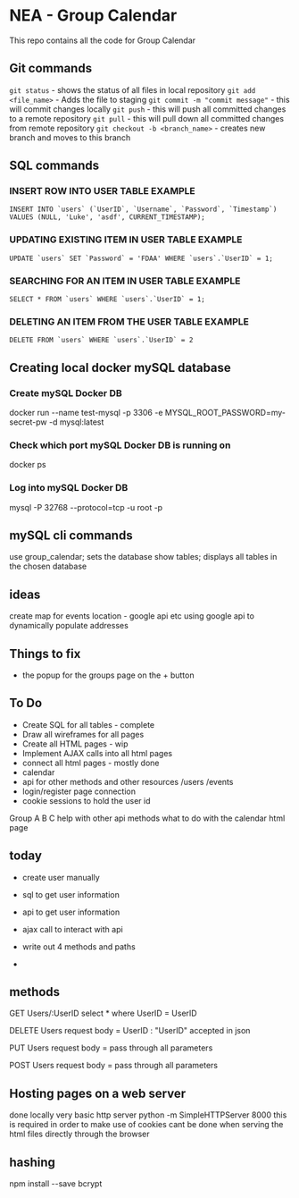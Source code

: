 # NEA - Group Calendar

This repo contains all the code for Group Calendar

## Git commands

`git status` - shows the status of all files in local repository
`git add <file_name>` - Adds the file to staging
`git commit -m "commit message"` - this will commit changes locally
`git push` - this will push all committed changes to a remote repository
`git pull` - this will pull down all committed changes from remote repository
`git checkout -b <branch_name>` - creates new branch and moves to this branch


## SQL commands

### INSERT ROW INTO USER TABLE EXAMPLE

```INSERT INTO `users` (`UserID`, `Username`, `Password`, `Timestamp`) VALUES (NULL, 'Luke', 'asdf', CURRENT_TIMESTAMP);```

### UPDATING EXISTING ITEM IN USER TABLE EXAMPLE

```UPDATE `users` SET `Password` = 'FDAA' WHERE `users`.`UserID` = 1;```

### SEARCHING FOR AN ITEM IN USER TABLE EXAMPLE

```SELECT * FROM `users` WHERE `users`.`UserID` = 1;```

### DELETING AN ITEM FROM THE USER TABLE EXAMPLE

```DELETE FROM `users` WHERE `users`.`UserID` = 2```

## Creating local docker mySQL database

### Create mySQL Docker DB
docker run --name test-mysql -p 3306 -e MYSQL_ROOT_PASSWORD=my-secret-pw -d mysql:latest

### Check which port mySQL Docker DB is running on
docker ps

### Log into mySQL Docker DB
mysql -P 32768 --protocol=tcp -u root -p

## mySQL cli commands
use group_calendar;  sets the database 
show tables;  displays all tables in the chosen database

## ideas
create map for events location - google api etc
using google api to dynamically populate addresses

## Things to fix
* the popup for the groups page on the + button

## To Do
* Create SQL for all tables - complete
* Draw all wireframes for all pages
* Create all HTML pages - wip
* Implement AJAX calls into all html pages
* connect all html pages - mostly done
* calendar
* api for other methods and other resources     /users     /events
* login/register page connection
* cookie sessions to hold the user id

Group A B C
help with other api methods
what to do with the calendar html page



## today
* create user manually
* sql to get user information
* api to get user information
* ajax call to interact with api

* write out 4 methods and paths
* 

## methods

GET Users/:UserID
select * where UserID = UserID

DELETE Users
request body = UserID : "UserID"     accepted in json

PUT Users
request body = pass through all parameters

POST Users
request body = pass through all parameters

## Hosting pages on a web server
done locally very basic http server
python -m SimpleHTTPServer 8000
this is required in order to make use of cookies cant be done when serving the html files directly through the browser


## hashing
npm install --save bcrypt